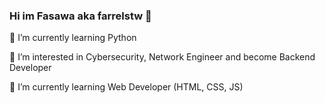 ### Hi im Fasawa aka farrelstw 👋
🌱 I’m currently learning Python

👀 I’m interested in Cybersecurity, Network Engineer and become Backend Developer

🌱 I’m currently learning Web Developer (HTML, CSS, JS)
<!--
**farrelstw/farrelstw** is a ✨ _special_ ✨ repository because its `README.md` (this file) appears on your GitHub profile.

Here are some ideas to get you started:

- 🔭 I’m currently working on 

- 👯 I’m looking to collaborate on ...
- 🤔 I’m looking for help with ...
- 💬 Ask me about ...
- 📫 How to reach me: ...
- 😄 Pronouns: ...
- ⚡ Fun fact: ...
-->
